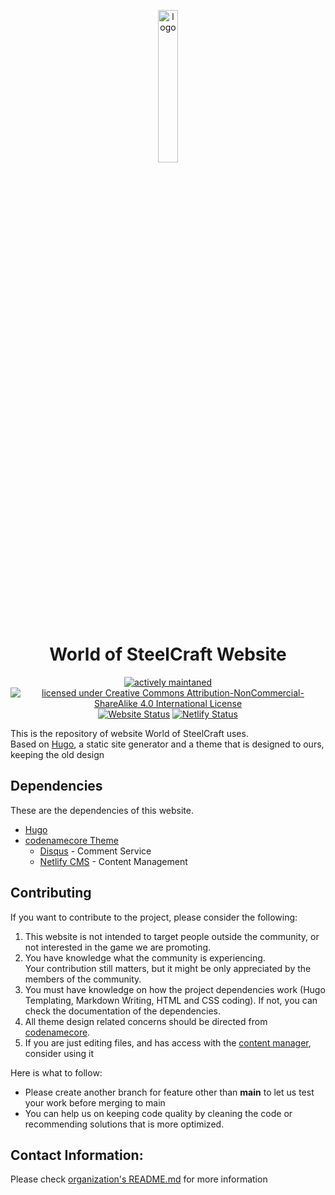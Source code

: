 <p align="center" width="20px">
  <img src="https://github.com/worldofsteelcraft/woscweb/blob/c84badfd9047d38cfd16be168ec1d3de88e57854/themes/WoSCWebCore/static/images/logo.png" alt="logo" width="25%"/><br>  
  <h1 align="center">World of SteelCraft Website</h1>
  <p align="center">
  <a href="https://github.com/worldofsteelcraft/woscweb/commits/main"><img src="https://img.shields.io/maintenance/yes/2022?style=plastic" alt="actively maintaned"></a>
  <a href="https://github.com/worldofsteelcraft/woscweb/blob/main/LICENSE"><img src="https://i.creativecommons.org/l/by-nc-sa/4.0/88x31.png" alt="licensed under Creative Commons Attribution-NonCommercial-ShareAlike 4.0 International License"></a>
    <br>
    <a href="worldofsteelcraft.tk"><img src="https://img.shields.io/website?down_color=red&down_message=offline&label=WoSC%20Website&style=plastic&up_color=green&up_message=online&url=https%3A%2F%2Fworldofsteelcraft.tk" alt="Website Status"></a>
    <a href="https://app.netlify.com/sites/woscweb/deploys"><img src="https://api.netlify.com/api/v1/badges/d7a4397b-e99e-4244-8969-5ae8a42c761b/deploy-status" alt="Netlify Status"></a>
  </p>
</p>
 
This is the repository of website World of SteelCraft uses.  
Based on [Hugo](https://gohugo.io), a static site generator and a theme that is designed to ours, keeping the old design

## Dependencies
These are the dependencies of this website.
- [Hugo](https://gohugo.io)
- [codenamecore Theme](https://github.com/dplayz/codenamecore)
  - [Disqus](https://disqus.com) - Comment Service
  - [Netlify CMS](https://netlifycms.org) - Content Management

## Contributing
If you want to contribute to the project, please consider the following:
1. This website is not intended to target people outside the community, or not interested in the game we are promoting.
2. You have knowledge what the community is experiencing.  
Your contribution still matters, but it might be only appreciated by the members of the community.
3. You must have knowledge on how the project dependencies work (Hugo Templating, Markdown Writing, HTML and CSS coding). If not, you can check the documentation of the dependencies.
4. All theme design related concerns should be directed from [codenamecore](https://github.com/dplayz/codenamecore).
5. If you are just editing files, and has access with the [content manager](https://worldofsteelcraft.tk/admin), consider using it

Here is what to follow:
- Please create another branch for feature other than **main** to let us test your work before merging to main
- You can help us on keeping code quality by cleaning the code or recommending solutions that is more optimized.

## Contact Information:
Please check [organization's README.md](https://github.com/worldofsteelcraft/.github/blob/main/profile/README.md) for more information
